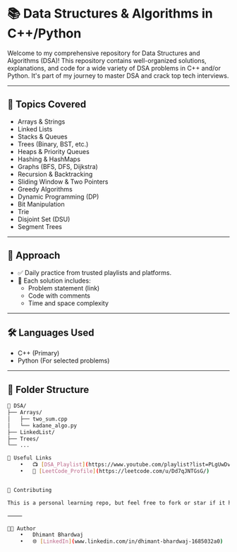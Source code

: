 # 📚 Data Structures & Algorithms in C++/Python

Welcome to my comprehensive repository for Data Structures and Algorithms (DSA)! This repository contains well-organized solutions, explanations, and code for a wide variety of DSA problems in C++ and/or Python. It's part of my journey to master DSA and crack top tech interviews.

---

## 📌 Topics Covered

- Arrays & Strings
- Linked Lists
- Stacks & Queues
- Trees (Binary, BST, etc.)
- Heaps & Priority Queues
- Hashing & HashMaps
- Graphs (BFS, DFS, Dijkstra)
- Recursion & Backtracking
- Sliding Window & Two Pointers
- Greedy Algorithms
- Dynamic Programming (DP)
- Bit Manipulation
- Trie
- Disjoint Set (DSU)
- Segment Trees

---

## 🧠 Approach

- ✅ Daily practice from trusted playlists and platforms.
- 📒 Each solution includes:
  - Problem statement (link)
  - Code with comments
  - Time and space complexity

---

## 🛠 Languages Used

- C++ (Primary)
- Python (For selected problems)

---

## 🧾 Folder Structure

```bash
📁 DSA/
├── Arrays/
│   ├── two_sum.cpp
│   └── kadane_algo.py
├── LinkedList/
├── Trees/
└── ...

🔗 Useful Links
	•	📺 [DSA_Playlist](https://www.youtube.com/playlist?list=PLgUwDviBIf0oF6QL8m22w1hIDC1vJ_BHz)
	•	🧮 [LeetCode_Profile](https://leetcode.com/u/Dd7qJNTGsG/)


🙌 Contributing

This is a personal learning repo, but feel free to fork or star if it helps you too. PRs for optimization or new problems are welcome!

⸻

🧑‍💻 Author
	•	Dhimant Bhardwaj
	•	🌐 [LinkedIn](www.linkedin.com/in/dhimant-bhardwaj-1685032a0)
